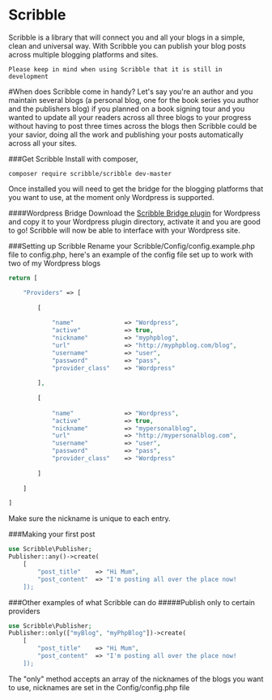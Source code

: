 # Scribble
Scribble is a library that will connect you and all your blogs in a simple, clean and universal way. With Scribble you can publish your blog posts across multiple blogging platforms and sites.

```
Please keep in mind when using Scribble that it is still in development
```

#When does Scribble come in handy?
Let's say you're an author and you maintain several blogs (a personal blog, one for the book series you author and the publishers blog) if you planned on a book signing tour and you wanted to update all your readers across all three blogs to your progress without having to post three times across the blogs then Scribble could be your savior, doing all the work and publishing your posts automatically across all your sites.

###Get Scribble
Install with composer,
```
composer require scribble/scribble dev-master
```

Once installed you will need to get the bridge for the blogging platforms that you want to use, at the moment only Wordpress is supported.

####Wordpress Bridge
Download the <a href="https://github.com/GoScribble/WordpressBridge">Scribble Bridge plugin</a> for Wordpress and copy it to your Wordpress plugin directory, activate it and you are good to go! Scribble will now be able to interface with your Wordpress site.

###Setting up Scribble
Rename your Scribble/Config/config.example.php file to config.php, here's an example of the config file set up to work with two of my Wordpress blogs
```php
return [

    "Providers" => [
        
        [
        
            "name"              => "Wordpress",
            "active"            => true,
            "nickname"          => "myphpblog",
            "url"               => "http://myphpblog.com/blog",
            "username"          => "user",
            "password"          => "pass",
            "provider_class"    => "Wordpress"
        
        ],
        
        [
        
            "name"              => "Wordpress",
            "active"            => true,
            "nickname"          => "mypersonalblog",
            "url"               => "http://mypersonalblog.com",
            "username"          => "user",
            "password"          => "pass",
            "provider_class"    => "Wordpress"
        
        ]
    
    ]

]
```
Make sure the nickname is unique to each entry.

###Making your first post
```php
use Scribble\Publisher;
Publisher::any()->create(
    [
        "post_title"    => "Hi Mum",
        "post_content"  => "I'm posting all over the place now!
    ]);
```

###Other examples of what Scribble can do
#####Publish only to certain providers
```php
use Scribble\Publisher;
Publisher::only(["myBlog", "myPhpBlog"])->create(
    [
        "post_title"    => "Hi Mum",
        "post_content"  => "I'm posting all over the place now!
    ]);
```

The "only" method accepts an array of the nicknames of the blogs you want to  use, nicknames are set in the Config/config.php file
